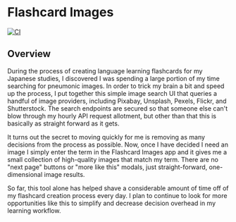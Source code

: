 # Flashcard Images

[![CI](https://github.com/jhunschejones/Flashcard-Images/actions/workflows/ci.yml/badge.svg?branch=main)](https://github.com/jhunschejones/Flashcard-Images/actions/workflows/ci.yml)

## Overview

During the process of creating language learning flashcards for my Japanese studies, I discovered I was spending a large portion of my time searching for pneumonic images. In order to trick my brain a bit and speed up the process, I put together this simple image search UI that queries a handful of image providers, including Pixabay, Unsplash, Pexels, Flickr, and Shutterstock. The search endpoints are secured so that someone else can't blow through my hourly API request allotment, but other than that this is basically as straight forward as it gets.

It turns out the secret to moving quickly for me is removing as many decisions from the process as possible. Now, once I have decided I need an image I simply enter the term in the Flashcard Images app and it gives me a small collection of high-quality images that match my term. There are no "next page" buttons or "more like this" modals, just straight-forward, one-dimensional image results.

So far, this tool alone has helped shave a considerable amount of time off of my flashcard creation process every day. I plan to continue to look for more opportunities like this to simplify and decrease decision overhead in my learning workflow.
